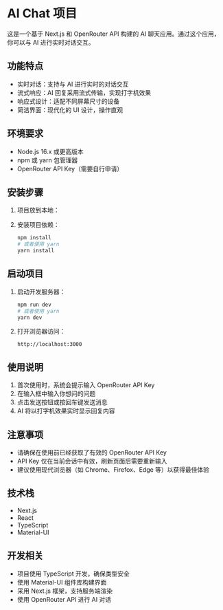 # AI Chat 项目

这是一个基于 Next.js 和 OpenRouter API 构建的 AI 聊天应用。通过这个应用，你可以与 AI 进行实时对话交互。

## 功能特点

- 实时对话：支持与 AI 进行实时的对话交互
- 流式响应：AI 回复采用流式传输，实现打字机效果
- 响应式设计：适配不同屏幕尺寸的设备
- 简洁界面：现代化的 UI 设计，操作直观

## 环境要求

- Node.js 16.x 或更高版本
- npm 或 yarn 包管理器
- OpenRouter API Key（需要自行申请）

## 安装步骤

1. 项目放到本地：

2. 安装项目依赖：
   ```bash
   npm install
   # 或者使用 yarn
   yarn install
   ```

## 启动项目

1. 启动开发服务器：
   ```bash
   npm run dev
   # 或者使用 yarn
   yarn dev
   ```

2. 打开浏览器访问：
   ```
   http://localhost:3000
   ```

## 使用说明

1. 首次使用时，系统会提示输入 OpenRouter API Key
2. 在输入框中输入你想问的问题
3. 点击发送按钮或按回车键发送消息
4. AI 将以打字机效果实时显示回复内容

## 注意事项

- 请确保在使用前已经获取了有效的 OpenRouter API Key
- API Key 仅在当前会话中有效，刷新页面后需要重新输入
- 建议使用现代浏览器（如 Chrome、Firefox、Edge 等）以获得最佳体验

## 技术栈

- Next.js
- React
- TypeScript
- Material-UI

## 开发相关

- 项目使用 TypeScript 开发，确保类型安全
- 使用 Material-UI 组件库构建界面
- 采用 Next.js 框架，支持服务端渲染
- 使用 OpenRouter API 进行 AI 对话